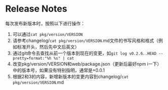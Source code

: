 # Release Notes

每次发布新版本时，按照以下进行操作：
1. 可以通过`cat pkg/version/VERSION`
2. 请参考changelog/`cat pkg/version/VERSION`.md文件的书写风格和格式（例如标准开头，然后先中文后英文）
3. 通过git命令去查找从前一个版本到现在的变更，如`git log v0.2.6..HEAD --pretty=format:"%h %s" | cat`
4. 改变pkg/version/VERSION和web/package.json（更新后最好npm i一下）中的版本号，如果没有特别指明，通常是+0.0.1
5. 根据2和3的内容，新增新版本的变更内容到changelog/`cat pkg/version/VERSION`.md